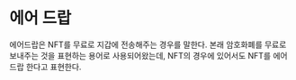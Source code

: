 # 에어 드랍

에어드랍은 NFT를 무료로 지갑에 전송해주는 경우를 말한다. 본래 암호화폐를 무료로 보내주는 것을 표현하는 용어로 사용되어왔는데, NFT의 경우에 있어서도 NFT를 에어드랍 한다고 표현한다.
